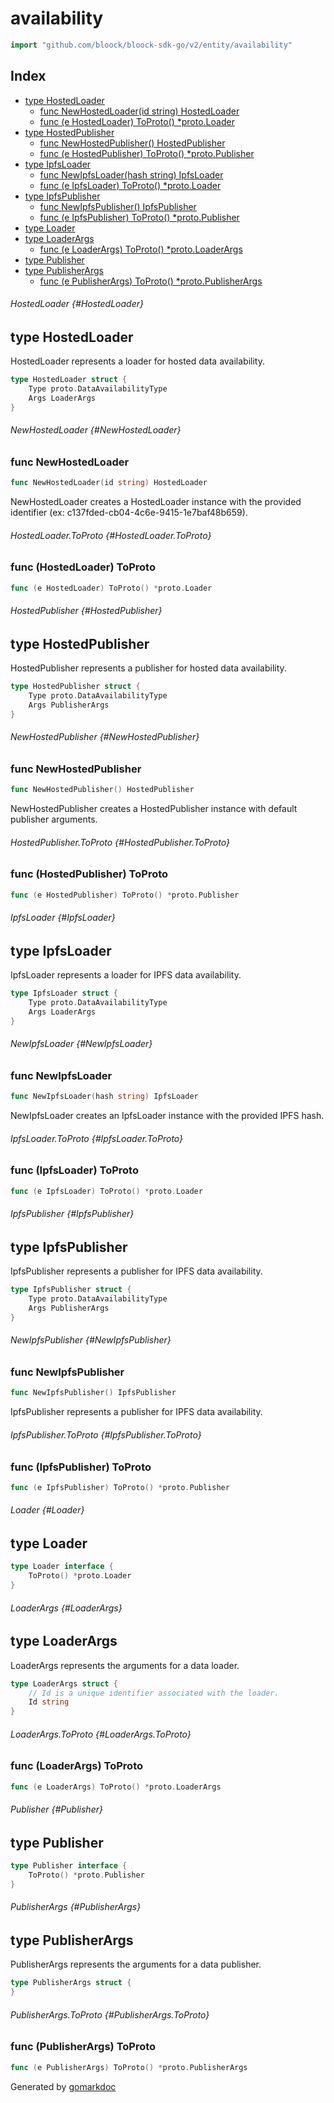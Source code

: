 <!-- Code generated by gomarkdoc. DO NOT EDIT -->

# availability

```go
import "github.com/bloock/bloock-sdk-go/v2/entity/availability"
```

## Index

- [type HostedLoader](#HostedLoader)
  - [func NewHostedLoader\(id string\) HostedLoader](#NewHostedLoader)
  - [func \(e HostedLoader\) ToProto\(\) \*proto.Loader](#HostedLoader.ToProto)
- [type HostedPublisher](#HostedPublisher)
  - [func NewHostedPublisher\(\) HostedPublisher](#NewHostedPublisher)
  - [func \(e HostedPublisher\) ToProto\(\) \*proto.Publisher](#HostedPublisher.ToProto)
- [type IpfsLoader](#IpfsLoader)
  - [func NewIpfsLoader\(hash string\) IpfsLoader](#NewIpfsLoader)
  - [func \(e IpfsLoader\) ToProto\(\) \*proto.Loader](#IpfsLoader.ToProto)
- [type IpfsPublisher](#IpfsPublisher)
  - [func NewIpfsPublisher\(\) IpfsPublisher](#NewIpfsPublisher)
  - [func \(e IpfsPublisher\) ToProto\(\) \*proto.Publisher](#IpfsPublisher.ToProto)
- [type Loader](#Loader)
- [type LoaderArgs](#LoaderArgs)
  - [func \(e LoaderArgs\) ToProto\(\) \*proto.LoaderArgs](#LoaderArgs.ToProto)
- [type Publisher](#Publisher)
- [type PublisherArgs](#PublisherArgs)
  - [func \(e PublisherArgs\) ToProto\(\) \*proto.PublisherArgs](#PublisherArgs.ToProto)


###### HostedLoader {#HostedLoader}
## type HostedLoader

HostedLoader represents a loader for hosted data availability.

```go
type HostedLoader struct {
    Type proto.DataAvailabilityType
    Args LoaderArgs
}
```

###### NewHostedLoader {#NewHostedLoader}
### func NewHostedLoader

```go
func NewHostedLoader(id string) HostedLoader
```

NewHostedLoader creates a HostedLoader instance with the provided identifier \(ex: c137fded\-cb04\-4c6e\-9415\-1e7baf48b659\).

###### HostedLoader.ToProto {#HostedLoader.ToProto}
### func \(HostedLoader\) ToProto

```go
func (e HostedLoader) ToProto() *proto.Loader
```



###### HostedPublisher {#HostedPublisher}
## type HostedPublisher

HostedPublisher represents a publisher for hosted data availability.

```go
type HostedPublisher struct {
    Type proto.DataAvailabilityType
    Args PublisherArgs
}
```

###### NewHostedPublisher {#NewHostedPublisher}
### func NewHostedPublisher

```go
func NewHostedPublisher() HostedPublisher
```

NewHostedPublisher creates a HostedPublisher instance with default publisher arguments.

###### HostedPublisher.ToProto {#HostedPublisher.ToProto}
### func \(HostedPublisher\) ToProto

```go
func (e HostedPublisher) ToProto() *proto.Publisher
```



###### IpfsLoader {#IpfsLoader}
## type IpfsLoader

IpfsLoader represents a loader for IPFS data availability.

```go
type IpfsLoader struct {
    Type proto.DataAvailabilityType
    Args LoaderArgs
}
```

###### NewIpfsLoader {#NewIpfsLoader}
### func NewIpfsLoader

```go
func NewIpfsLoader(hash string) IpfsLoader
```

NewIpfsLoader creates an IpfsLoader instance with the provided IPFS hash.

###### IpfsLoader.ToProto {#IpfsLoader.ToProto}
### func \(IpfsLoader\) ToProto

```go
func (e IpfsLoader) ToProto() *proto.Loader
```



###### IpfsPublisher {#IpfsPublisher}
## type IpfsPublisher

IpfsPublisher represents a publisher for IPFS data availability.

```go
type IpfsPublisher struct {
    Type proto.DataAvailabilityType
    Args PublisherArgs
}
```

###### NewIpfsPublisher {#NewIpfsPublisher}
### func NewIpfsPublisher

```go
func NewIpfsPublisher() IpfsPublisher
```

IpfsPublisher represents a publisher for IPFS data availability.

###### IpfsPublisher.ToProto {#IpfsPublisher.ToProto}
### func \(IpfsPublisher\) ToProto

```go
func (e IpfsPublisher) ToProto() *proto.Publisher
```



###### Loader {#Loader}
## type Loader



```go
type Loader interface {
    ToProto() *proto.Loader
}
```

###### LoaderArgs {#LoaderArgs}
## type LoaderArgs

LoaderArgs represents the arguments for a data loader.

```go
type LoaderArgs struct {
    // Id is a unique identifier associated with the loader.
    Id string
}
```

###### LoaderArgs.ToProto {#LoaderArgs.ToProto}
### func \(LoaderArgs\) ToProto

```go
func (e LoaderArgs) ToProto() *proto.LoaderArgs
```



###### Publisher {#Publisher}
## type Publisher



```go
type Publisher interface {
    ToProto() *proto.Publisher
}
```

###### PublisherArgs {#PublisherArgs}
## type PublisherArgs

PublisherArgs represents the arguments for a data publisher.

```go
type PublisherArgs struct {
}
```

###### PublisherArgs.ToProto {#PublisherArgs.ToProto}
### func \(PublisherArgs\) ToProto

```go
func (e PublisherArgs) ToProto() *proto.PublisherArgs
```



Generated by [gomarkdoc](https://github.com/princjef/gomarkdoc)
